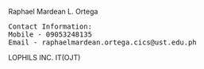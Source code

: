 Raphael Mardean L. Ortega
<pre>
Contact Information:
Mobile - 09053248135 
Email - raphaelmardean.ortega.cics@ust.edu.ph
</pre>
LOPHILS INC. IT(OJT)

